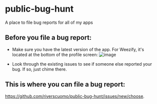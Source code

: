 # public-bug-hunt
A place to file bug reports for all of my apps

## Before you file a bug report:
- Make sure you have the latest version of the app. For Weezify, it's located at the bottom of the profile screen:
![image](https://github.com/riverscuomo/public-bug-hunt/assets/24362267/b57c16ca-6d6e-4c89-964e-9e2ccf46c0d7)

- Look through the existing issues to see if someone else reported your bug. If so, just chime there.

## This is where you can file a bug report:
https://github.com/riverscuomo/public-bug-hunt/issues/new/choose.

